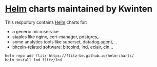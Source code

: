 # [Helm](https://helm.sh) charts maintained by Kwinten

This respoitory contains [Helm](https://helm.sh) charts for:


- a generic microservice
- staples like nginx, cert-manager, postgres,..
- some analytics tools like superset, datadog agent, ..
- bitcoin-related software: bitcoind, lnd, eclair, cln,..


```
helm repo add flitz https://flitz-be.github.io/helm-charts/
helm install lnd flitz/lnd
```
